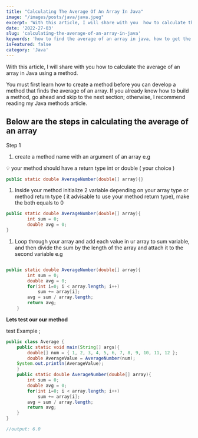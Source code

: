 ```yaml
---
title: "Calculating The Average Of An Array In Java"
image: "/images/posts/java/java.jpeg"
excerpt: 'With this article, I will share with you  how to calculate the average of an array in Java using a method.' 
date: '2022-27-03'
slug: 'calculating-the-average-of-an-array-in-java'
keywords: 'how to find the average of an array in java, how to get the average of an array in java'
isFeatured: false
category: 'Java'
---
```


With this article, I will share with you  how to calculate the average of an array in Java using a method.

You must first learn how to create a method before you can develop a method that finds the average of an array. If you already know how to build a method, go ahead and skip to the next section; otherwise, I recommend reading my Java methods article.

## Below are the steps in calculating the average of an array

Step 1

1. create a method name with an argument of an array e.g

<aside>
💡 your method should have a return type int or double (  your choice )

</aside>

```java
public static double AverageNumber(double[] array){}
```

1. Inside your method  initialize  2 variable depending on your array type or method return type ( it advisable to use your method return type), make the both equals to 0  

```java
public static double AverageNumber(double[] array){
        int sum = 0;
        double avg = 0;
}
```

1. Loop through your array and  add each value in ur array to sum variable, and then divide the sum by the length of the array and attach it to the second variable e.g

```java

public static double AverageNumber(double[] array){
        int sum = 0;
        double avg = 0;
        for(int i=0; i < array.length; i++)
            sum += array[i];
        avg = sum / array.length;
        return avg;
    }
```

**Lets test our our method** 

test Example ;

```java
public class Average {
    public static void main(String[] args){
        double[] num = { 1, 2, 3, 4, 5, 6, 7, 8, 9, 10, 11, 12 };
        double AverageValue = AverageNumber(num);
    System.out.println(AverageValue);
    }
    public static double AverageNumber(double[] array){
        int sum = 0;
        double avg = 0;
        for(int i=0; i < array.length; i++)
            sum += array[i];
        avg = sum / array.length;
        return avg;
    }
}

//output: 6.0
```